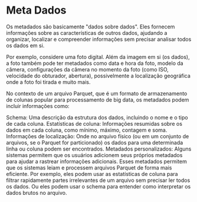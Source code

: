 # Meta Dados

Os metadados são basicamente "dados sobre dados". Eles fornecem informações sobre as características de outros dados, ajudando a organizar, localizar e compreender informações sem precisar analisar todos os dados em si.

Por exemplo, considere uma foto digital. Além da imagem em si (os dados), a foto também pode ter metadados como data e hora da foto, modelo da câmera, configurações da câmera no momento da foto (como ISO, velocidade do obturador, abertura), possivelmente a localização geográfica onde a foto foi tirada e muito mais.

No contexto de um arquivo Parquet, que é um formato de armazenamento de colunas popular para processamento de big data, os metadados podem incluir informações como:

Schema: Uma descrição da estrutura dos dados, incluindo o nome e o tipo de cada coluna.
Estatísticas de coluna: Informações resumidas sobre os dados em cada coluna, como mínimo, máximo, contagem e soma.
Informações de localização: Onde no arquivo físico (ou em um conjunto de arquivos, se o Parquet for particionado) os dados para uma determinada linha ou coluna podem ser encontrados.
Metadados personalizados: Alguns sistemas permitem que os usuários adicionem seus próprios metadados para ajudar a rastrear informações adicionais.
Esses metadados permitem que os sistemas leiam e processem arquivos Parquet de forma mais eficiente. Por exemplo, eles podem usar as estatísticas de coluna para filtrar rapidamente partes irrelevantes de um arquivo sem precisar ler todos os dados. Ou eles podem usar o schema para entender como interpretar os dados brutos no arquivo.
